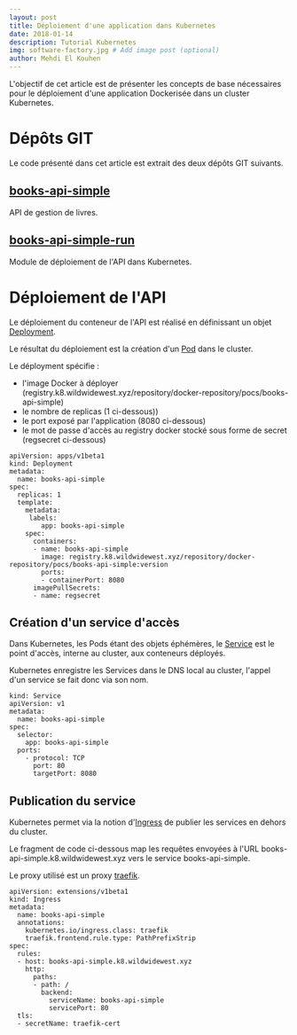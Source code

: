 ```yaml
---
layout: post
title: Déploiement d'une application dans Kubernetes
date: 2018-01-14
description: Tutorial Kubernetes
img: software-factory.jpg # Add image post (optional)
author: Mehdi El Kouhen
---
```


L'objectif de cet article est de présenter les concepts de base nécessaires pour le déploiement d'une application Dockerisée dans un cluster Kubernetes.

# Dépôts GIT 

Le code présenté dans cet article est extrait des deux dépôts GIT suivants.

## [books-api-simple](https://github.com/SofteamOuest/books-api-simple)

API de gestion de livres.

## [books-api-simple-run](https://github.com/SofteamOuest/books-api-simple-run)

Module de déploiement de l'API dans Kubernetes.

# Déploiement de l'API

Le déploiement du conteneur de l'API est réalisé en définissant un objet [Deployment](https://kubernetes.io/docs/concepts/workloads/controllers/deployment/).

Le résultat du déploiement est la création d'un [Pod](https://kubernetes.io/docs/concepts/workloads/pods/pod-overview/) dans le cluster.

Le déployment spécifie :

* l'image Docker à déployer (registry.k8.wildwidewest.xyz/repository/docker-repository/pocs/books-api-simple)
* le nombre de replicas (1 ci-dessous))
* le port exposé par l'application (8080 ci-dessous)
* le mot de passe d'accès au registry docker stocké sous forme de secret (regsecret ci-dessous)

```
apiVersion: apps/v1beta1
kind: Deployment
metadata:
  name: books-api-simple
spec:
  replicas: 1
  template:
    metadata:
     labels:
        app: books-api-simple
    spec:
      containers:
      - name: books-api-simple
        image: registry.k8.wildwidewest.xyz/repository/docker-repository/pocs/books-api-simple:version
        ports:
        - containerPort: 8080
      imagePullSecrets:
      - name: regsecret 

```

## Création d'un service d'accès

Dans Kubernetes, les Pods étant des objets éphémères, le [Service](https://kubernetes.io/docs/concepts/services-networking/service/) est le point d'accès, interne au cluster, aux conteneurs déployés.

Kubernetes enregistre les Services dans le DNS local au cluster, l'appel d'un service se fait donc via son nom.

```
kind: Service
apiVersion: v1
metadata:
  name: books-api-simple
spec:
  selector:
    app: books-api-simple
  ports:
    - protocol: TCP
      port: 80
      targetPort: 8080
```

## Publication du service 

Kubernetes permet via la notion d'[Ingress](https://kubernetes.io/docs/concepts/services-networking/ingress/) de publier les services en dehors du cluster.

Le fragment de code ci-dessous map les requêtes envoyées à l'URL books-api-simple.k8.wildwidewest.xyz vers le service books-api-simple.

Le proxy utilisé est un proxy [traefik](https://traefik.io/).

```
apiVersion: extensions/v1beta1
kind: Ingress
metadata:
  name: books-api-simple
  annotations:
    kubernetes.io/ingress.class: traefik
    traefik.frontend.rule.type: PathPrefixStrip
spec:
  rules:
  - host: books-api-simple.k8.wildwidewest.xyz
    http:
      paths:
      - path: /
        backend:
          serviceName: books-api-simple
          servicePort: 80
  tls:
  - secretName: traefik-cert
```
